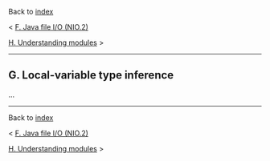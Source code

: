 Back to [index](README.md)

&lt; [F. Java file I/O (NIO.2)](F-JavaFileIO.md)

[H. Understanding modules](H-UnderstandingModules.md) &gt;

---

## G. Local-variable type inference

...

---

Back to [index](README.md)

&lt; [F. Java file I/O (NIO.2)](F-JavaFileIO.md)

[H. Understanding modules](H-UnderstandingModules.md) &gt;
